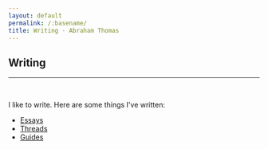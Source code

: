 ```yaml
---
layout: default
permalink: /:basename/
title: Writing · Abraham Thomas
---
```


## Writing

----

<br/>


I like to write.  Here are some things I've written:

* [Essays](/essays)
* [Threads](/threads)
* [Guides](/guides)


<!--
**Guides**  
[14 Days in Japan]()  
[Resources for Startup Founders](asdf)  
[Euro Board Games](sdfa)  
[The Well-Equipped Kitchen](sdf)  

**Book Reviews**  
A Time of Gifts   
The Man Who Knew Infinity  
The Worst Journey in the World  
Cosmos  
Empires of the Word  



**Essays**  
[APIs Are Eating the World](APIs-are-eating-the-world)  
[Being Contrarian Has To Hurt](a-fine-line-between-stupid-and-clever)  
[Data-Driven Versus Data-Informed](data-driven-data-informed)  
[A Data Framework for COVID-19](a-data-framework-for-covid-19)  
[Looking Back, Looking Forward](looking-back-looking-forward)  
[Sterner Stuff](sterner-stuff)  
[A Tale of Two Marketplaces: ICE and eBay](why-might-ice-bid-for-ebay)  
[Two Extremes of Market Efficiency](two-extremes-of-market-efficiency)  
[When Excellence Fails](when-excellence-fails)  

**Threads**  
[Aliens](aliens)  
[Alfred Winslow Jones](alfred-winslow-jones)  
[Bond Arbitrage](bond-arbitrage)  
[Disney and Amazon](amazon-disney-covid)  
[Invasion!](invasion)  
[Failure Modes](failure-modes)  
[Silk Ties](silk-ties)  
[Software Eats Marxism](software-eats-marxism)  

-->


<!--
**Twitter Hits**  
[Invasion!](https://twitter.com/athomasq/status/1289957976749428740)  
[Alfred Winslow Jones](https://twitter.com/athomasq/status/1270765150367363072)  
[Failure Modes](https://twitter.com/athomasq/status/1215685984685383681)
-->


<!--
**Fiction**  
[The Final Solution](asdf)  
-->